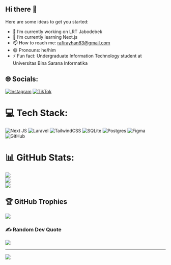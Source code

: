 ## Hi there 👋

Here are some ideas to get you started:

- 🔭 I’m currently working on LRT Jabodebek
- 🌱 I’m currently learning Next.js
- 📫 How to reach me: rafirayhan83@gmail.com
- 😄 Pronouns: he/him
- ⚡ Fun fact: Undergraduate Information Technology student at Universitas Bina Sarana Informatika


## 🌐 Socials:
[![Instagram](https://img.shields.io/badge/Instagram-%23E4405F.svg?logo=Instagram&logoColor=white)](https://instagram.com/rapiooy_) [![TikTok](https://img.shields.io/badge/TikTok-%23000000.svg?logo=TikTok&logoColor=white)](https://tiktok.com/@ilhamgoooood_) 

# 💻 Tech Stack:
![Next JS](https://img.shields.io/badge/Next-black?style=for-the-badge&logo=next.js&logoColor=white) ![Laravel](https://img.shields.io/badge/laravel-%23FF2D20.svg?style=for-the-badge&logo=laravel&logoColor=white) ![TailwindCSS](https://img.shields.io/badge/tailwindcss-%2338B2AC.svg?style=for-the-badge&logo=tailwind-css&logoColor=white) ![SQLite](https://img.shields.io/badge/sqlite-%2307405e.svg?style=for-the-badge&logo=sqlite&logoColor=white) ![Postgres](https://img.shields.io/badge/postgres-%23316192.svg?style=for-the-badge&logo=postgresql&logoColor=white) ![Figma](https://img.shields.io/badge/figma-%23F24E1E.svg?style=for-the-badge&logo=figma&logoColor=white) ![GitHub](https://img.shields.io/badge/github-%23121011.svg?style=for-the-badge&logo=github&logoColor=white)
# 📊 GitHub Stats:
![](https://github-readme-stats.vercel.app/api?username=RaihanAnakBaik&theme=dark&hide_border=false&include_all_commits=false&count_private=false)<br/>
![](https://github-readme-streak-stats.herokuapp.com/?user=RaihanAnakBaik&theme=dark&hide_border=false)<br/>
![](https://github-readme-stats.vercel.app/api/top-langs/?username=RaihanAnakBaik&theme=dark&hide_border=false&include_all_commits=false&count_private=false&layout=compact)

## 🏆 GitHub Trophies
![](https://github-profile-trophy.vercel.app/?username=RaihanAnakBaik&theme=radical&no-frame=false&no-bg=true&margin-w=4)

### ✍️ Random Dev Quote
![](https://quotes-github-readme.vercel.app/api?type=horizontal&theme=radical)

---
[![](https://visitcount.itsvg.in/api?id=RaihanAnakBaik&icon=0&color=0)](https://visitcount.itsvg.in)

<!-- Proudly created with GPRM ( https://gprm.itsvg.in ) -->
